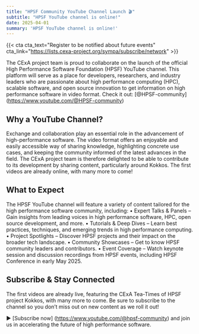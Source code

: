```yaml
---
title: "HPSF Community YouTube Channel Launch 🎬"
subtitle: "HPSF YouTube channel is online!"
date: 2025-04-01
summary: 'HPSF YouTube channel is online!'
---
```


{{< cta cta_text="Register to be notified about future events" cta_link="https://lists.cexa-project.org/sympa/subscribe/network" >}}

The CExA project team is proud to collaborate on the launch of the official High Performance Software Foundation (HPSF) YouTube channel. This platform will serve as a place for developers, researchers, and industry leaders who are passionate about high performance computing (HPC), scalable software, and open source innovation to get information on high performance software in video format. Check it out: [@HPSF-community] (https://www.youtube.com/@HPSF-community)  


## Why a YouTube Channel?

Exchange and collaboration play an essential role in the advancement of high-performance software. The video format offers an enjoyable and easily accessible way of sharing knowledge, highlighting concrete use cases, and keeping the community informed of the latest advances in the field. 
The CExA project team is therefore delighted to be able to contribute to its development by sharing content, particularly around Kokkos.
The first videos are already online, with many more to come!


## What to Expect

The HPSF YouTube channel will feature a variety of content tailored for the high performance software community, including:
•	Expert Talks & Panels – Gain insights from leading voices in high performance software, HPC, open source development, and more.
•	Tutorials & Deep Dives – Learn best practices, techniques, and emerging trends in high performance computing.
•	Project Spotlights – Discover HPSF projects and their impact on the broader tech landscape.
•	Community Showcases – Get to know HPSF community leaders and contributors.
•	Event Coverage – Watch keynote session and discussion recordings from HPSF events, including HPSF Conference in early May 2025.


## Subscribe & Stay Connected

The first videos are already live, featuring the CExA Tea-Times of HPSF project Kokkos, with many more to come. Be sure to subscribe to the channel so you don’t miss out on new content as we roll it out!

▶️ [Subscribe now] (https://www.youtube.com/@hpsf-community) and join us in accelerating the future of high performance software.
